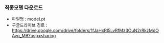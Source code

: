 ### 최종모델 다운로드
- 파일명 : model.pt
- 구글드라이브 경로 : https://drive.google.com/drive/folders/1fJaHxRl5LvRfMz3OuN2rRkzMdOAvp_MB?usp=sharing


